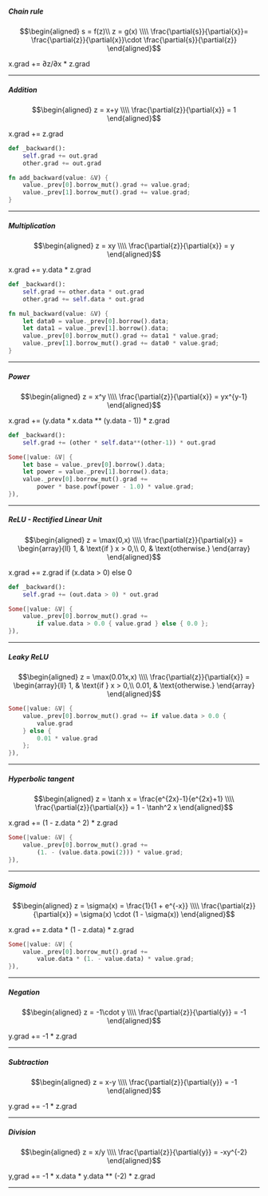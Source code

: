 ##### Chain rule

$$\begin{aligned}
s = f(z)\\
z = g(x)
\\\\
\frac{\partial{s}}{\partial{x}}=
\frac{\partial{z}}{\partial{x}}\cdot
\frac{\partial{s}}{\partial{z}}
\end{aligned}$$

x.grad += ∂z/∂x * z.grad

----

##### Addition

$$\begin{aligned}
z = x+y
\\\\
\frac{\partial{z}}{\partial{x}} = 1
\end{aligned}$$

x.grad += z.grad

```python
def _backward():
    self.grad += out.grad
    other.grad += out.grad
```

```rust
fn add_backward(value: &V) {
    value._prev[0].borrow_mut().grad += value.grad;
    value._prev[1].borrow_mut().grad += value.grad;
}
```
----

##### Multiplication

$$\begin{aligned}
z = xy
\\\\
\frac{\partial{z}}{\partial{x}} = y
\end{aligned}$$

x.grad += y.data * z.grad

```python
def _backward():
    self.grad += other.data * out.grad
    other.grad += self.data * out.grad
```

```rust
fn mul_backward(value: &V) {
    let data0 = value._prev[0].borrow().data;
    let data1 = value._prev[1].borrow().data;
    value._prev[0].borrow_mut().grad += data1 * value.grad;
    value._prev[1].borrow_mut().grad += data0 * value.grad;
}
```
----

##### Power

$$\begin{aligned}
z = x^y
\\\\
\frac{\partial{z}}{\partial{x}} = yx^{y-1}
\end{aligned}$$

x.grad += (y.data \* x.data ** (y.data - 1)) \* z.grad

```python        
def _backward():
    self.grad += (other * self.data**(other-1)) * out.grad
```

```rust
Some(|value: &V| {
    let base = value._prev[0].borrow().data;
    let power = value._prev[1].borrow().data;
    value._prev[0].borrow_mut().grad += 
        power * base.powf(power - 1.0) * value.grad;
}),
```
----

##### ReLU - Rectified Linear Unit

$$\begin{aligned}
z = \max(0,x)
\\\\
\frac{\partial{z}}{\partial{x}} = 
    \begin{array}{ll}
    1, & \text{if } x > 0,\\
    0, & \text{otherwise.}
    \end{array}
\end{aligned}$$

x.grad += z.grad if (x.data > 0) else 0

```python        
def _backward():
    self.grad += (out.data > 0) * out.grad
```

```rust
Some(|value: &V| {
    value._prev[0].borrow_mut().grad += 
        if value.data > 0.0 { value.grad } else { 0.0 };
}),
```
----

##### Leaky ReLU

$$\begin{aligned}
z = \max(0.01x,x)
\\\\
\frac{\partial{z}}{\partial{x}} = 
    \begin{array}{ll}
    1, & \text{if } x > 0,\\
    0.01, & \text{otherwise.}
    \end{array}
\end{aligned}$$

```rust
Some(|value: &V| {
    value._prev[0].borrow_mut().grad += if value.data > 0.0 {
        value.grad
    } else {
        0.01 * value.grad
    };
}),
```
----

##### Hyperbolic tangent

$$\begin{aligned}
z = \tanh x = \frac{e^{2x}-1}{e^{2x}+1} 
\\\\
\frac{\partial{z}}{\partial{x}} = 1 - \tanh^2 x 
\end{aligned}$$

x.grad += (1 - z.data ^ 2) * z.grad

```rust
Some(|value: &V| {
    value._prev[0].borrow_mut().grad +=
        (1. - (value.data.powi(2))) * value.grad;
}),
```
----

##### Sigmoid

$$\begin{aligned}
z = \sigma(x) = \frac{1}{1 + e^{-x}} 
\\\\
\frac{\partial{z}}{\partial{x}} = \sigma(x) \cdot (1 - \sigma(x)) 
\end{aligned}$$

x.grad += z.data \* (1 - z.data) \* z.grad

```rust
Some(|value: &V| {
    value._prev[0].borrow_mut().grad += 
        value.data * (1. - value.data) * value.grad;
}),
```
----

##### Negation

$$\begin{aligned}
z = -1\cdot y
\\\\
\frac{\partial{z}}{\partial{y}} = -1
\end{aligned}$$

y.grad += -1 \* z.grad

----

##### Subtraction

$$\begin{aligned}
z = x-y
\\\\
\frac{\partial{z}}{\partial{y}} = -1
\end{aligned}$$

y.grad += -1 \* z.grad

----

##### Division

$$\begin{aligned}
z = x/y
\\\\
\frac{\partial{z}}{\partial{y}} = -xy^{-2}
\end{aligned}$$

y,grad += -1 \* x.data \* y.data ** (-2) \* z.grad

----
